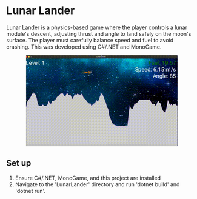 # Lunar Lander

Lunar Lander is a physics-based game where the player controls a lunar module's descent, adjusting thrust and angle to land safely on the moon's surface. The player must carefully balance speed and fuel to avoid crashing. This was developed using C#/.NET and MonoGame.

<p align="center">
  <img src="LunarLander.gif" alt="Lunar Lander Gameplay Gif">
</p>

## Set up
1. Ensure C#/.NET, MonoGame, and this project are installed
2. Navigate to the 'LunarLander' directory and run 'dotnet build' and 'dotnet run'. 

